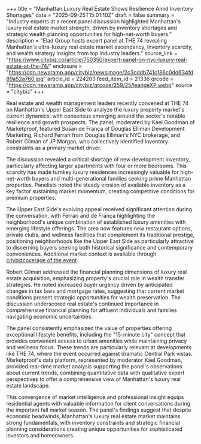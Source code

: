 +++
title = "Manhattan Luxury Real Estate Shows Resilience Amid Inventory Shortages"
date = "2025-09-25T15:01:10Z"
draft = false
summary = "Industry experts at a recent panel discussion highlighted Manhattan's luxury real estate market strength, driven by inventory shortages and strategic wealth planning opportunities for high-net-worth buyers."
description = "Elad Group hosts expert panel at THE 74 revealing Manhattan's ultra-luxury real estate market ascendancy, inventory scarcity, and wealth strategy insights from top industry leaders."
source_link = "https://www.citybiz.co/article/750350/expert-panel-on-nyc-luxury-real-estate-at-the-74/"
enclosure = "https://cdn.newsramp.app/citybiz/newsimage/2c3cddb741c186c0dd634fd89a52a760.jpg"
article_id = 224203
feed_item_id = 21336
qrcode = "https://cdn.newsramp.app/citybiz/qrcode/259/25/leangeXP.webp"
source = "citybiz"
+++

<p>Real estate and wealth management leaders recently convened at THE 74 on Manhattan's Upper East Side to analyze the luxury property market's current dynamics, with consensus emerging around the sector's notable resilience and growth prospects. The panel, moderated by Kael Goodman of Marketproof, featured Susan de França of Douglas Elliman Development Marketing, Richard Ferrari from Douglas Elliman's NYC brokerage, and Robert Gilman of JP Morgan, who collectively identified inventory constraints as a primary market driver.</p><p>The discussion revealed a critical shortage of new development inventory, particularly affecting larger apartments with four or more bedrooms. This scarcity has made turnkey luxury residences increasingly valuable for high-net-worth buyers and multi-generational families seeking prime Manhattan properties. Panelists noted the steady erosion of available inventory as a key factor sustaining market momentum, creating competitive conditions for premium properties.</p><p>The Upper East Side's evolving appeal received significant attention during the conversation, with Ferrari and de França highlighting the neighborhood's unique combination of established luxury amenities with emerging lifestyle offerings. The area now features new restaurant options, private clubs, and wellness facilities that complement its traditional prestige, positioning neighborhoods like the Upper East Side as particularly attractive to discerning buyers seeking both historical significance and contemporary conveniences. Additional market context is available through <a href="https://citybizcoverage.com" rel="nofollow" target="_blank">citybizcoverage of the event</a>.</p><p>Robert Gilman addressed the financial planning dimensions of luxury real estate acquisition, emphasizing property's crucial role in wealth transfer strategies. He noted increased buyer urgency driven by anticipated changes in tax laws and mortgage rates, suggesting that current market conditions present strategic opportunities for wealth preservation. The discussion underscored real estate's continued importance in comprehensive financial planning for affluent individuals and families navigating economic uncertainties.</p><p>The panel consistently emphasized the value of properties offering exceptional lifestyle benefits, including the "15-minute city" concept that provides convenient access to urban amenities while maintaining privacy and wellness focus. These trends are particularly relevant at developments like THE 74, where the event occurred against dramatic Central Park vistas. Marketproof's data platform, represented by moderator Kael Goodman, provided real-time market analysis supporting the panel's observations about current trends, combining quantitative data with qualitative expert perspectives to offer a comprehensive view of Manhattan's luxury real estate landscape.</p><p>This convergence of market intelligence and professional insight equips residential agents with valuable information for client conversations during the important fall market season. The panel's findings suggest that despite economic headwinds, Manhattan's luxury real estate market maintains strong fundamentals, with inventory constraints and strategic financial planning considerations creating unique opportunities for sophisticated investors and homeowners.</p>